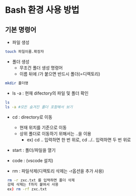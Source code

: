 # Bash 환경 사용 방법

## 기본 명령어

* 파일 생성
```Bash
touch 파일이름.확장자
```

* 폴더 생성
   * 무조건 폴더 생성 명령어
   * 이름 뒤에 /가 붙으면 반드시 폴더(=디렉토리)
```Bash
mkdir 폴더명
```
* ls -a : 현재 difectory의 파일 및 폴더 확인 
```Bash
ls
ls -a #모든 숨겨진 폴더 포함해서 보기
```

* cd : directory로 이동
   * 현재 위치를 기준으로 이동 
   * 상위 폴더로 이동하기 위해서는 ..을 이용
      * ex) cd .. 입력하면 한 번 위로, cd ../.. 입력하면 두 번 위로


* start : 폴더/파일을 열기

* code : (vscode 설치)

* rm : 파일삭제(디렉토리 삭제는 -r옵션을 추가 사용)
```Bash
 rm -r zxc.txt 를 입력하면 폴더 삭제
 강제 삭제는 f까지 붙여서 사용
 ex) rm -rf zxc.txt
 ```